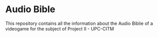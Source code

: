 # Audio Bible
This repository contains all the information about the Audio Biblie of a videogame for the subject of Project II - UPC-CITM

